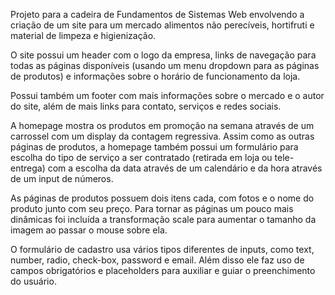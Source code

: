 Projeto para a cadeira de Fundamentos de Sistemas Web envolvendo a criação de um site para um mercado alimentos não perecíveis, hortifruti e material de limpeza e higienização. 

O site possui um header com o logo da empresa, links de navegação para todas as páginas disponíveis (usando um menu dropdown para as páginas de produtos) e informações sobre o horário de funcionamento da loja. 

Possui também um footer com mais informações sobre o mercado e o autor do site, além de mais links para contato, serviços e redes sociais.

A homepage mostra os produtos em promoção na semana através de um carrossel com um display da contagem regressiva. Assim como as outras páginas de produtos, a homepage também possui um formulário para escolha do tipo de serviço a ser contratado (retirada em loja ou tele-entrega) com a escolha da data através de um calendário e da hora através de um input de números.

As páginas de produtos possuem dois itens cada, com fotos e o nome do produto junto com seu preço. Para tornar as páginas um pouco mais dinâmicas foi incluída a transformação scale para aumentar o tamanho da imagem ao passar o mouse sobre ela.

O formulário de cadastro usa vários tipos diferentes de inputs, como text, number, radio, check-box, password e email. Além disso ele faz uso de campos obrigatórios e placeholders para auxiliar e guiar o preenchimento do usuário.
